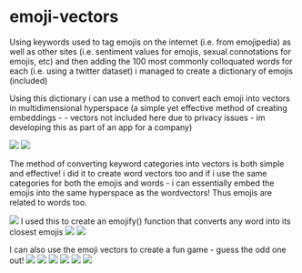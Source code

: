 # emoji-vectors
Using keywords used to tag emojis on the internet (i.e. from emojipedia)
as well as other sites (i.e. sentiment values for emojis, sexual connotations for emojis, etc)
and then adding the 100 most commonly colloquated words for each  (i.e. using a twitter dataset)
i managed to create a dictionary of emojis (included) 

Using this dictionary i can use a method to convert each emoji into vectors in multidimensional hyperspace (a simple yet effective method of creating embeddings - - vectors not included here due to privacy issues - im developing this as part of an app for a company) 

![](https://raw.githubusercontent.com/mohammedterry/emoji-vectors/master/a.png)
![](https://raw.githubusercontent.com/mohammedterry/emoji-vectors/master/b.png)

The method of converting keyword categories into vectors is both simple and effective! i did it to create word vectors too and if i use the same categories for both the emojis and words - i can essentially embed the emojis into the same hyperspace as the wordvectors!  Thus emojis are related to words too.  

![](https://raw.githubusercontent.com/mohammedterry/emoji-vectors/master/new_emojis.png)
I used this to create an emojify() function that converts any word into its closest emojis
![](https://raw.githubusercontent.com/mohammedterry/emoji-vectors/master/emojify.png)
![](https://raw.githubusercontent.com/mohammedterry/emoji-vectors/master/i.png)

I can also use the emoji vectors to create a fun game - guess the odd one out!
![](https://raw.githubusercontent.com/mohammedterry/emoji-vectors/master/c.png)
![](https://raw.githubusercontent.com/mohammedterry/emoji-vectors/master/d.png)
![](https://raw.githubusercontent.com/mohammedterry/emoji-vectors/master/e.png)
![](https://raw.githubusercontent.com/mohammedterry/emoji-vectors/master/f.png)
![](https://raw.githubusercontent.com/mohammedterry/emoji-vectors/master/g.png)
![](https://raw.githubusercontent.com/mohammedterry/emoji-vectors/master/h.png)
